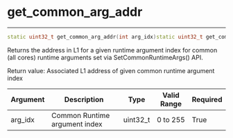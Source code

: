 # get_common_arg_addr

---
```cpp
static uint32_t get_common_arg_addr(int arg_idx)static uint32_t get_common_arg_addr(int arg_idx)
```

Returns the address in L1 for a given runtime argument index for common (all cores) runtime arguments set via SetCommonRuntimeArgs() API.

Return value: Associated L1 address of given common runtime argument index

| Argument      | Description                   | Type      | Valid Range      | Required       |
|---------------|-------------------------------|-----------|------------------|----------------|
| arg_idx       | Common Runtime argument index | uint32_t  | 0 to 255         | True           |
